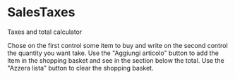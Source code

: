 # SalesTaxes
Taxes and total calculator

Chose on the first control some item to buy and write on the second control the quantity you want take.
Use the "Aggiungi articolo" button to add the item in the shopping basket and see in the section below the total.
Use the "Azzera lista" button to clear the shopping basket.